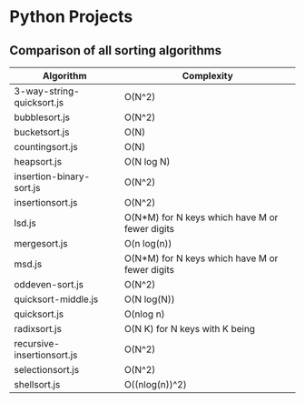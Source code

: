 # Python Projects

## Comparison of all sorting algorithms

| Algorithm                  | Complexity                                          |
|----------------------------|-----------------------------------------------------|
| 3-way-string-quicksort.js  | O(N^2)                                              |              
| bubblesort.js              | O(N^2)                                              |              
| bucketsort.js              | O(N)                                                |             
| countingsort.js            | O(N)                                                |              
| heapsort.js                | O(N log N)                                          |              
| insertion-binary-sort.js   | O(N^2)                                              |              
| insertionsort.js           | O(N^2)                                              |              
| lsd.js                     | O(N*M) for N keys which have M or fewer digits      |              
| mergesort.js               | O(n log(n))                                         |              
| msd.js                     | O(N*M) for N keys which have M or fewer digits      |              
| oddeven-sort.js            | O(N^2)                                              |              
| quicksort-middle.js        | O(N log(N))                                         |              
| quicksort.js               | O(nlog n)                                           |              
| radixsort.js               | O(N K) for N keys with K being                      |              
| recursive-insertionsort.js | O(N^2)                                              |              
| selectionsort.js           | O(N^2)                                              |              
| shellsort.js               | O((nlog(n))^2)                                      |              
